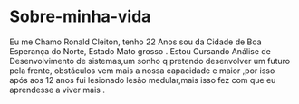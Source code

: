 # Sobre-minha-vida
Eu me Chamo Ronald Cleiton, tenho 22 Anos sou da Cidade de Boa Esperança do Norte, Estado Mato grosso . Estou Cursando Análise de Desenvolvimento de sistemas,um sonho q pretendo desenvolver um futuro pela frente, obstáculos vem mais a nossa capacidade e maior ,por isso após aos 12 anos fui lesionado lesão medular,mais isso fez com que eu aprendesse a viver mais .

